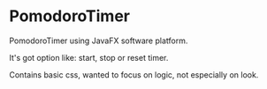 # PomodoroTimer
PomodoroTimer using JavaFX software platform.

It's got option like: start, stop or reset timer. 

Contains basic css, wanted to focus on logic, not especially on look.
